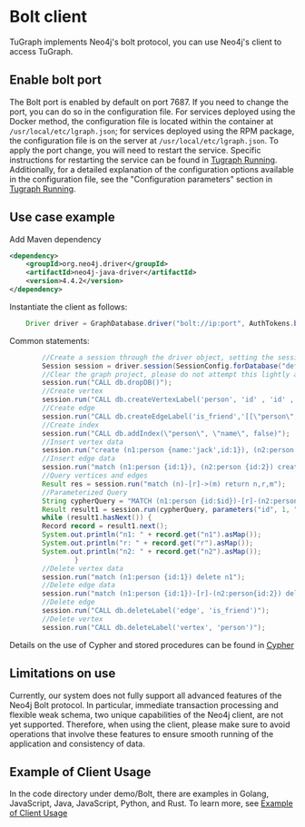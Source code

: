 
# Bolt client

TuGraph implements Neo4j's bolt protocol, you can use Neo4j's client to access TuGraph.

## Enable bolt port

The Bolt port is enabled by default on port 7687. If you need to change the port, you can do so in the configuration file. For services deployed using the Docker method, the configuration file is located within the container at `/usr/local/etc/lgraph.json`; for services deployed using the RPM package, the configuration file is on the server at `/usr/local/etc/lgraph.json`. To apply the port change, you will need to restart the service. Specific instructions for restarting the service can be found in [Tugraph Running](../../5.installation&running/7.tugraph-running.md). Additionally, for a detailed explanation of the configuration options available in the configuration file, see the "Configuration parameters" section in [Tugraph Running](../../5.installation&running/7.tugraph-running.md).

## Use case example

Add Maven dependency

```xml
<dependency>
    <groupId>org.neo4j.driver</groupId>
    <artifactId>neo4j-java-driver</artifactId>
    <version>4.4.2</version>
</dependency>
```

Instantiate the client as follows:

```java
    Driver driver = GraphDatabase.driver("bolt://ip:port", AuthTokens.basic("admin", "73@TuGraph"));
```

Common statements:

```java
        //Create a session through the driver object, setting the session to connect to a specific database, to execute Cypher statements.
        Session session = driver.session(SessionConfig.forDatabase("default"));
        //Clear the graph project, please do not attempt this lightly as it will delete both the schema and data of the selected graph project.
        session.run("CALL db.dropDB()");
        //Create vertex
        session.run("CALL db.createVertexLabel('person', 'id' , 'id' ,'INT32', false, 'name' ,'STRING', false)");
        //Create edge
        session.run("CALL db.createEdgeLabel('is_friend','[[\"person\",\"person\"]]')");
        //Create index
        session.run("CALL db.addIndex(\"person\", \"name\", false)");
        //Insert vertex data
        session.run("create (n1:person {name:'jack',id:1}), (n2:person {name:'lucy',id:2})");
        //Insert edge data
        session.run("match (n1:person {id:1}), (n2:person {id:2}) create (n1)-[r:is_friend]->(n2)");
        //Query vertices and edges
        Result res = session.run("match (n)-[r]->(m) return n,r,m");
        //Parameterized Query
        String cypherQuery = "MATCH (n1:person {id:$id})-[r]-(n2:person {name:$name}) RETURN n1, r, n2";
        Result result1 = session.run(cypherQuery, parameters("id", 1, "name", "lucy"));
        while (result1.hasNext()) {
        Record record = result1.next();
        System.out.println("n1: " + record.get("n1").asMap());
        System.out.println("r: " + record.get("r").asMap());
        System.out.println("n2: " + record.get("n2").asMap());
                }        
        //Delete vertex data
        session.run("match (n1:person {id:1}) delete n1");
        //Delete edge data
        session.run("match (n1:person {id:1})-[r]-(n2:person{id:2}) delete r");
        //Delete edge
        session.run("CALL db.deleteLabel('edge', 'is_friend')");
        //Delete vertex
        session.run("CALL db.deleteLabel('vertex', 'person')");
```

Details on the use of Cypher and stored procedures can be found in [Cypher](../../8.query/1.cypher.md)

## Limitations on use

Currently, our system does not fully support all advanced features of the Neo4j Bolt protocol. In particular, immediate transaction processing and flexible weak schema, two unique capabilities of the Neo4j client, are not yet supported. Therefore, when using the client, please make sure to avoid operations that involve these features to ensure smooth running of the application and consistency of data.

## Example of Client Usage

In the code directory under demo/Bolt, there are examples in Golang, JavaScript, Java, JavaScript, Python, and Rust. To learn more, see [Example of Client Usage](https://github.com/TuGraph-family/tugraph-db/tree/master/demo)
